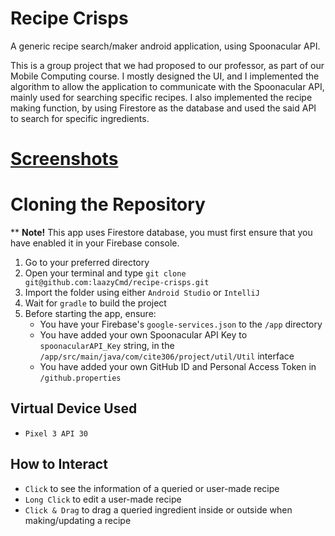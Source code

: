 # Recipe Crisps
A generic recipe search/maker android application, using Spoonacular API. 

This is a group project that we had proposed to our professor, as part of our Mobile Computing course. I mostly designed the UI, and I implemented the algorithm to allow the application to communicate with the Spoonacular API, mainly used for searching specific recipes. I also implemented the recipe making function, by using Firestore as the database and used the said API to search for specific ingredients.

# [Screenshots](/screenshots)

# Cloning the Repository
** **Note!** This app uses Firestore database, you must first ensure that you have enabled it in your Firebase console.

1. Go to your preferred directory
2. Open your terminal and type `git clone git@github.com:laazyCmd/recipe-crisps.git`
3. Import the folder using either `Android Studio` or `IntelliJ`
4. Wait for `gradle` to build the project
5. Before starting the app, ensure:
   - You have your Firebase's `google-services.json` to the `/app` directory
   - You have added your own Spoonacular API Key to `spoonacularAPI_Key` string, in the `/app/src/main/java/com/cite306/project/util/Util` interface
   - You have added your own GitHub ID and Personal Access Token in `/github.properties`

## Virtual Device Used
- `Pixel 3 API 30`

## How to Interact
- `Click` to see the information of a queried or user-made recipe
- `Long Click` to edit a user-made recipe
- `Click & Drag` to drag a queried ingredient inside or outside when making/updating a recipe
